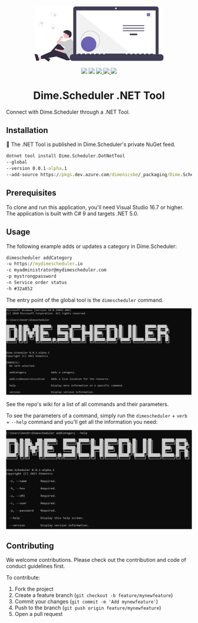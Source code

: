 <p align="center">
    <img src="assets/connect.svg?raw=true" width=350>
</p>

<p align="center">
<img src="https://img.shields.io/azure-devops/build/dimenicsbe/utilities/190?style=flat-square" />
<a href="https://codeclimate.com/github/dimenics/ds-dotnettool/maintainability"><img src="https://api.codeclimate.com/v1/badges/68140b51ba67c1fbf36e/maintainability" /></a> 
 <a href="https://github.com/dimenics/ds-dotnettool/discussions">
  <img src="https://img.shields.io/badge/chat-discussions-brightgreen?style=flat-square"> <img src="https://img.shields.io/badge/License-MIT-brightgreen.svg?style=flat-square"/> <img src="https://img.shields.io/badge/PRs-welcome-brightgreen.svg?style=flat-square" />
</a>
</p>
<h1 align="center">Dime.Scheduler .NET Tool</h1>

Connect with Dime.Scheduler through a .NET Tool.

## Installation

🚧 The .NET Tool is published in Dime.Scheduler's private NuGet feed.

```cmd
dotnet tool install Dime.Scheduler.DotNetTool 
--global 
--version 0.0.1-alpha.1
--add-source https://pkgs.dev.azure.com/dimenicsbe/_packaging/Dime.Scheduler/nuget/v3/index.json 
```

## Prerequisites

To clone and run this application, you'll need Visual Studio 16.7 or higher. The application is built with C# 9 and targets .NET 5.0.

## Usage

The following example adds or updates a category in Dime.Scheduler:

```cmd
dimescheduler addCategory
-u https://mydimescheduler.io
-c myadministrator@mydimescheduler.com
-p mystrongpassword
-n Service order status
-h #32a852
```

The entry point of the global tool is the `dimescheduler` command.

<img src="assets/cmd.png" />

See the repo's wiki for a list of all commands and their parameters.

To see the parameters of a command, simply run the `dimescheduler` + `verb` + `--help` command and you'll get all the information you need:

<img src="assets/cmd-command.png" />

## Contributing

We welcome contributions. Please check out the contribution and code of conduct guidelines first.

To contribute:

1. Fork the project
2. Create a feature branch (`git checkout -b feature/mynewfeature`)
3. Commit your changes (`git commit -m 'Add mynewfeature'`)
4. Push to the branch (`git push origin feature/mynewfeature`)
5. Open a pull request
